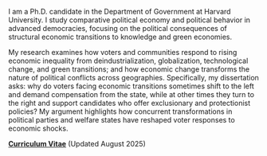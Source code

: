 I am a Ph.D. candidate in the Department of Government at Harvard University. I study comparative political economy and political behavior in advanced democracies, focusing on the political consequences of structural economic transitions to knowledge and green economies. 

My research examines how voters and communities respond to rising economic inequality from deindustrialization, globalization, technological change, and green transitions; and how economic change transforms the nature of political conflicts across geographies. Specifically, my dissertation asks: why do voters facing economic transitions sometimes shift to the left and demand compensation from the state, while at other times they turn to the right and support candidates who offer exclusionary and protectionist policies? My argument highlights how concurrent transformations in political parties and welfare states have reshaped voter responses to economic shocks.

__[Curriculum Vitae](/static/pdf/Kim_CV.pdf")__ (Updated August 2025)
